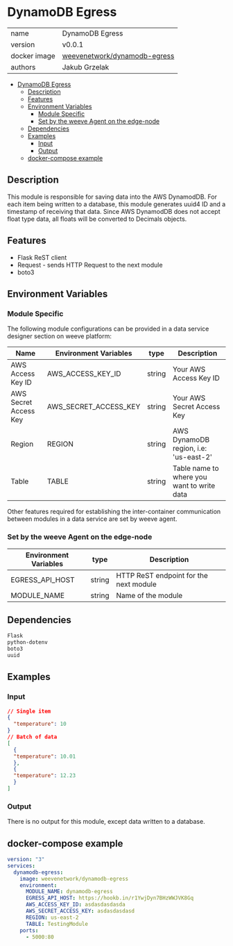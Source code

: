 # DynamoDB Egress

|              |                                                                                       |
| ------------ | ------------------------------------------------------------------------------------- |
| name         | DynamoDB Egress                                                                       |
| version      | v0.0.1                                                                                |
| docker image | [weevenetwork/dynamodb-egress](https://hub.docker.com/r/weevenetwork/dynamodb-egress) |
| authors      | Jakub Grzelak                                                                         |

- [DynamoDB Egress](#dynamodb-egress)
  - [Description](#description)
  - [Features](#features)
  - [Environment Variables](#environment-variables)
    - [Module Specific](#module-specific)
    - [Set by the weeve Agent on the edge-node](#set-by-the-weeve-agent-on-the-edge-node)
  - [Dependencies](#dependencies)
  - [Examples](#examples)
    - [Input](#input)
    - [Output](#output)
  - [docker-compose example](#docker-compose-example)

## Description

This module is responsible for saving data into the AWS DynamodDB.
For each item being written to a database, this module generates uuid4 ID and a timestamp of receiving that data.
Since AWS DynamodDB does not accept float type data, all floats will be converted to Decimals objects.

## Features

- Flask ReST client
- Request - sends HTTP Request to the next module
- boto3

## Environment Variables

### Module Specific

The following module configurations can be provided in a data service designer section on weeve platform:

| Name                  | Environment Variables | type   | Description                                |
| --------------------- | --------------------- | ------ | ------------------------------------------ |
| AWS Access Key ID     | AWS_ACCESS_KEY_ID     | string | Your AWS Access Key ID                     |
| AWS Secret Access Key | AWS_SECRET_ACCESS_KEY | string | Your AWS Secret Access Key                 |
| Region                | REGION                | string | AWS DynamoDB region, i.e: 'us-east-2'      |
| Table                 | TABLE                 | string | Table name to where you want to write data |

Other features required for establishing the inter-container communication between modules in a data service are set by weeve agent.

### Set by the weeve Agent on the edge-node

| Environment Variables | type   | Description                            |
| --------------------- | ------ | -------------------------------------- |
| EGRESS_API_HOST       | string | HTTP ReST endpoint for the next module |
| MODULE_NAME           | string | Name of the module                     |

## Dependencies

```txt
Flask
python-dotenv
boto3
uuid
```

## Examples

### Input

```json
// Single item
{
  "temperature": 10
}
// Batch of data
[
  {
  "temperature": 10.01
  },
  {
  "temperature": 12.23
  }
]
```

### Output

There is no output for this module, except data written to a database.


## docker-compose example

```yml
version: "3"
services:
  dynamodb-egress:
    image: weevenetwork/dynamodb-egress
    environment:
      MODULE_NAME: dynamodb-egress
      EGRESS_API_HOST: https://hookb.in/r1YwjDyn7BHzWWJVK8Gq
      AWS_ACCESS_KEY_ID: asdasdasdasda
      AWS_SECRET_ACCESS_KEY: asdasdasdasd
      REGION: us-east-2
      TABLE: TestingModule
    ports:
      - 5000:80
```
